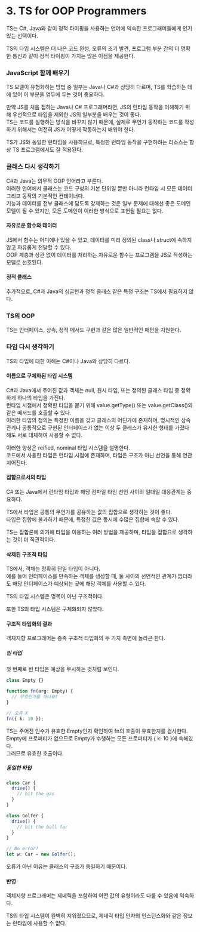 # 3. TS for OOP Programmers

TS는 C#, Java와 같이 정적 타이핑을 사용하는 언어에 익숙한 프로그래머들에게 인기 있는 선택이다.

TS의 타입 시스템은 더 나은 코드 완성, 오류의 조기 발견, 프로그램 부분 간의 더 명확한 통신과 같이 정적 타이핑이 가지는 많은 이점을 제공한다.  

### JavaScript 함께 배우기

TS 모델이 유형화하는 방법 중 일부는 Java나 C#과 상당히 다르며, TS를 학습하는 데에 있어 이 부분을 염두에 두는 것이 중요하다.

만약 JS를 처음 접하는 Java나 C# 프로그래머라면, JS의 런타임 동작을 이해하기 위해 우선적으로 타입을 제외한 JS의 일부분을 배우는 것이 좋다.  
TS는 코드를 실행하는 방식을 바꾸지 않기 때문에, 실제로 무언가 동작하는 코드를 작성하기 위해서는 여전히 JS가 어떻게 작동하는지 배워야 한다.

TS가 JS와 동일한 런타임을 사용하므로, 특정한 런타임 동작을 구현하려는 리소스는 항상 TS 프로그램에서도 잘 적용된다.

### 클래스 다시 생각하기

C#과 Java는 의무적 OOP 언어라고 부른다.  
이러한 언어에서 클래스는 코드 구성의 기본 단위일 뿐만 아니라 런타임 시 모든 데이터 그리고 동작의 기본적인 컨테이너다.  
기능과 데이터를 전부 클래스에 담도록 강제하는 것은 일부 문제에 대해선 좋은 도메인 모델이 될 수 있지만, 모든 도메인이 이러한 방식으로 표현될 필요는 없다.

#### 자유로운 함수와 데이터

JS에서 함수는 어디에나 있을 수 있고, 데이터를 미리 정의된 class나 struct에 속하지 않고 자유롭게 전달할 수 있다.  
OOP 계층과 상관 없이 데이터를 처리하는 자유로운 함수는 프로그램을 JS로 작성하는 모델로 선호된다.

#### 정적 클래스

추가적으로, C#과 Java의 싱글턴과 정적 클래스 같은 특정 구조는 TS에서 필요하지 않다.

### TS의 OOP

TS는 인터페이스, 상속, 정적 메서드 구현과 같은 많은 일반적인 패턴을 지원한다.

### 타입 다시 생각하기

TS의 타입에 대한 이해는 C#이나 Java와 상당히 다르다.

#### 이름으로 구체화된 타입 시스템

C#과 Java에서 주어진 값과 객체는 null, 원시 타입, 또는 정의된 클래스 타입 중 정확하게 하나의 타입을 가진다.  
런타임 시점에서 정확한 타입을 묻기 위해 value.getType() 또는 value.getClass()와 같은 메서드를 호출할 수 있다.  
이러한 타입의 정의는 특정한 이름을 갖고 클래스의 어딘가에 존재하며, 명시적인 상속 관계나 공통적으로 구현된 인터페이스가 없는 이상 두 클래스가 유사한 형태를 가졌다 해도 서로 대체하여 사용할 수 없다.

이러한 양상은 reified, nominal 타입 시스템을 설명한다.  
코드에서 사용한 타입은 런타임 시점에 존재하며, 타입은 구조가 아닌 선언을 통해 연관 지어진다.

#### 집합으로서의 타입

C# 또는 Java에서 런타임 타입과 해당 컴파일 타임 선언 사이의 일대일 대응관계는 중요하다.

TS에서 타입은 공통의 무언가를 공유하는 값의 집합으로 생각하는 것이 좋다.  
타입은 집합에 불과하기 때문에, 특정한 값은 동시에 수많은 집합에 속할 수 있다.

TS는 집합론에 의거해 타입을 이용하는 여러 방법을 제공하며, 타입을 집합으로 생각하는 것이 더 직관적이다.

#### 삭제된 구조적 타입

TS에서, 객체는 정확히 단일 타입이 아니다.  
예를 들어 인터페이스를 만족하는 객체를 생성할 때, 둘 사이의 선언적인 관계가 없더라도 해당 인터페이스가 예상되는 곳에 해당 객체를 사용할 수 있다.

TS의 타입 시스템은 명목이 아닌 구조적이다.

또한 TS의 타입 시스템은 구체화되지 않았다.

#### 구조적 타입화의 결과

객체지향 프로그래머는 종족 구조적 타입화의 두 가지 측면에 놀라곤 한다.

##### 빈 타입

첫 번째로 빈 타입은 예상을 무시하는 것처럼 보인다.

```typescript
class Empty {}

function fn(arg: Empty) {
  // 무엇인가를 하나요?
}

// 오류 X
fn({ k: 10 });
```

TS는 주어진 인수가 유효한 Empty인지 확인하여 fn의 호출이 유효한지를 검사한다.  
Empty에 프로퍼티가 없으므로 Empty가 수행하는 모든 프로퍼티가 { k: 10 }에 속해있다.  
그러므로 유효한 호출이다.

##### 동일한 타입

```typescript
class Car {
  drive() {
    // hit the gas
  }
}

class Golfer {
  drive() {
    // hit the ball far
  }
}

// No error?
let w: Car = new Golfer();
```

오류가 아닌 이유는 클래스의 구조가 동일하기 때문이다.

#### 반영

객체지향 프로그래머는 제네릭을 포함하여 어떤 값의 유형이라도 다룰 수 있음에 익숙하다.

TS의 타입 시스템이 완벽히 지워졌으므로, 제네릭 타입 인자의 인스턴스화와 같은 정보는 런타임에 사용할 수 없다.